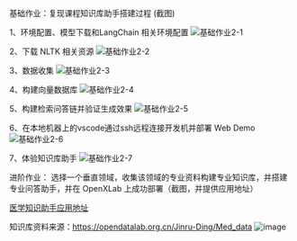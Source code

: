基础作业：复现课程知识库助手搭建过程 (截图)

1、环境配置、模型下载和LangChain 相关环境配置
![基础作业2-1](https://github.com/xiaomile/InternLM-homework/assets/14927720/b2ca215d-7cfb-46f7-b6b7-237fe148ffb9)

2、下载 NLTK 相关资源
![基础作业2-2](https://github.com/xiaomile/InternLM-homework/assets/14927720/0b0405f2-8e2d-452a-8822-00b9e044e2d7)

3、数据收集
![基础作业2-3](https://github.com/xiaomile/InternLM-homework/assets/14927720/14d87315-e171-495d-b04c-948dc5efb741)

4、构建向量数据库
![基础作业2-4](https://github.com/xiaomile/InternLM-homework/assets/14927720/fac7cbd1-ff13-485f-b63f-0a8cc4a01060)

5、构建检索问答链并验证生成效果
![基础作业2-5](https://github.com/xiaomile/InternLM-homework/assets/14927720/f92e236c-7335-45e1-9c63-038d68456bbc)

6、在本地机器上的vscode通过ssh远程连接开发机并部署 Web Demo
![基础作业2-6](https://github.com/xiaomile/InternLM-homework/assets/14927720/689380f3-de8e-4bf9-bccd-7f4a817e4e2f)

7、体验知识库助手
![基础作业2-7](https://github.com/xiaomile/InternLM-homework/assets/14927720/6bcdd760-3965-4475-a02c-d6b5bc4ce7dd)

进阶作业：
选择一个垂直领域，收集该领域的专业资料构建专业知识库，并搭建专业问答助手，并在 OpenXLab 上成功部署（截图，并提供应用地址）

[医学知识助手应用地址](https://openxlab.org.cn/apps/detail/xiaomile/medKnowledgeAssitant)

知识库资料来源：https://opendatalab.org.cn/Jinru-Ding/Med_data
![image](https://github.com/xiaomile/InternLM-homework/assets/14927720/38d72b01-1dce-43af-946f-c345e5233e68)

